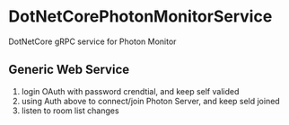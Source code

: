 # DotNetCorePhotonMonitorService
DotNetCore gRPC service for Photon Monitor

## Generic Web Service ##
1. login OAuth with password crendtial, and keep self valided
2. using Auth above to connect/join Photon Server, and keep seld joined
3. listen to room list changes
